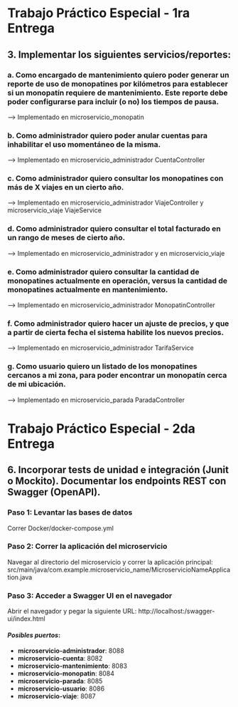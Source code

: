 <h1>Trabajo Práctico Especial - 1ra Entrega</h1>

<h2>3. Implementar los siguientes servicios/reportes:</h2>

<h3>a. Como encargado de mantenimiento quiero poder generar un reporte de uso de monopatines por
kilómetros para establecer si un monopatín requiere de mantenimiento. Este reporte debe poder
configurarse para incluir (o no) los tiempos de pausa.</h3>
--> Implementado en microservicio_monopatin

<h3>b. Como administrador quiero poder anular cuentas para inhabilitar el uso momentáneo de la
misma.</h3>
--> Implementado en microservicio_administrador CuentaController

<h3>c. Como administrador quiero consultar los monopatines con más de X viajes en un cierto año.</h3>
--> Implementado en microservicio_administrador ViajeController y microservicio_viaje ViajeService

<h3>d. Como administrador quiero consultar el total facturado en un rango de meses de cierto año.</h3>
--> Implementado en microservicio_administrador y en microservicio_viaje

<h3>e. Como administrador quiero consultar la cantidad de monopatines actualmente en operación,
versus la cantidad de monopatines actualmente en mantenimiento.</h3>
--> Implementado en microservicio_administrador MonopatinController

<h3>f. Como administrador quiero hacer un ajuste de precios, y que a partir de cierta fecha el sistema
habilite los nuevos precios.</h3>
--> Implementado en microservicio_administrador TarifaService

<h3>g. Como usuario quiero un listado de los monopatines cercanos a mi zona, para poder encontrar
un monopatín cerca de mi ubicación.</h3>
--> Implementado en microservicio_parada ParadaController

<h1>Trabajo Práctico Especial - 2da Entrega</h1>

<h2>6. Incorporar tests de unidad e integración (Junit o Mockito). Documentar los endpoints REST con
Swagger (OpenAPI).</h2>

### **Paso 1**: Levantar las bases de datos
Correr Docker/docker-compose.yml

### **Paso 2**: Correr la aplicación del microservicio
Navegar al directorio del microservicio y correr la aplicación principal:
src/main/java/com.example.microservicio_name/MicroservicioNameApplication.java

### **Paso 3**: Acceder a Swagger UI en el navegador
Abrir el navegador y pegar la siguiente URL:
http://localhost:<puerto>/swagger-ui/index.html

#### _Posibles puertos_:
- **microservicio-administrador**: 8088
- **microservicio-cuenta**: 8082
- **microservicio-mantenimiento**: 8083
- **microservicio-monopatin**: 8084
- **microservicio-parada**: 8085
- **microservicio-usuario**: 8086
- **microservicio-viaje**: 8087
